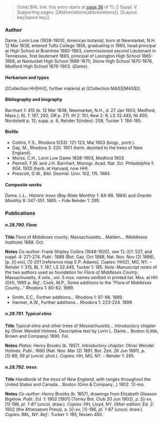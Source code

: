 > [!cite] BHL link: this entry starts at [page 36](https://www.biodiversitylibrary.org/item/103833#page/48/mode/1up) of TL-2 Suppl. V.
> Supporting pages: [[Abbreviations|abbreviations]], [[Layout key|layout key]].

### Author

Dame, Lorin Low (1838-1903), American botanist, born at Newmarket, N.H. 12 Mar 1838, entered Tufts College 1856, graduating in 1860, head principal at High School at Braintree 1860-1863, commissioned second Lieutenant in Tennessee, first lieutenant 1865, principal of Lexington High School 1865-1868, at Nantucket High School 1868-1870, Stone High School 1870-1876, Medford High School 1876-1903. (*Dame*).

#### Herbarium and types

[[Collection HH|HH]], further material at [[Collection MASS|MASS]].

#### Bibliography and biography

Barnhart 1: 415 (b. 12 Mar 1838, Newmarket, N.H., d. 27 Jan 1903, Medford, Mass.); BL 1: 187, 292; GR p. 211; IH 2: 151; Kew 2: 8; LS 32.445; NI 450; Nordstedt p. 12; supp. p. 6; Rehder 5(index): 208; Tucker 1: 184-185.

#### Biofile

- Collins, F.S., Rhodora 5(53): 121-123, Mai 1903 (biogr., portr.).
- Day, M., Rhodora 3: 220. 1901 (herb. devoted to the trees of New England).
- Morss, C.H., Lorin Low Dame 1838-1903, Medford 1903.
- Pennell, F.W. and J.H. Barnhart, Monogr. Acad. Nat. Sci. Philadelphia 1: 604. 1935 (herb. at Harvard, now HH).
- Prescott, G.W., Bibl. Desmid. Univ. 102, 115. 1984.

#### Composite works

Dame, L.L., *Historic trees* (*Bay State Monthly* 1: 84-88. 1884) and *Granite Monthly* 8: 347-351. 1885. – Fide Rehder 1: 295.

### Publications

##### n.28.790. Flora

**Title**
*Flora* of *Middlesex county*, Massachusetts... Malden... (Middlesex Institute) 1888. Oct.

**Notes**
*Co-author*: Frank Shipley Collins (1848-1920), see TL-2/1: 527, and suppl. 4: 271-274.
*Publ*.: 1888 (Bot. Gaz. Oct 1888, Nat. Nov. Nov (2) 1888), \[p. \[i\]-xix\], \[1\]-201 \[reference map E.P. Adams\]. *Copies*: HH(2), MO, NY. – Rehder 1: 315, BL 1: 187, LS 32.445, Tucker 1: 185.
*Note*: Manuscript notes of the two authors used as foundation for *Flora of Middlesex County*, Massachusetts, 4 vols., vol. 5 mss. names omitted in printed list. Mss. at HH (GH), 1995 p.
*Ref*.: Cook, M.P., Some additions to the "Flora of Middlesex County..." Rhodora 1: 80-82. 1899.
- Smith, E.C., Further additions... Rhodora 1: 97-98. 1899.
- Harmer, A.W., Further additions... Rhodora 1: 223-224. 1899.

##### n.28.791. Typical elms

**Title**
*Typical elms* and other trees of *Massachusetts*... Introductory chapter by Oliver Wendell Holmes. Descriptive text by Lorin L. Dame... Boston (Little, Brown and Company) 1890. Fol.

**Notes**
*Plates*: Henry Brooks (b. 1857).
*Introductory chapter*: Oliver Wendel Holmes.
*Publ*.: 1890 (Nat. Nov. Mar (2) 1891, Bot. Zeit. 26 Jun 1891), p. \[1\]-89, *58 pl* (uncol. phot.).
*Copies*: HH, MO, NY. – Rehder 1: 295.

##### n.28.792. trees

**Title**
Handbook of the *trees* of *New England*, with ranges throughout the United States and Canada... Boston (Ginn & Company...) 1902. 12-mo.

**Notes**
*Co-author*: Henry Brooks (b. 1857), drawings from Elizabeth Gleason Bigelow.
*Publ*.: *Ed. 1*: 1902 \[1901\] (Torrey Bot. Club 20 Jun 1902), p. \[i\]-xv, \[1\]-196, *pl. 1-87* (uncol. draw.). *Copies*: HH, Lloyd, NY.
*Other edition: Ed. 2*: 1902 (the Athenaeum Press), p. \[i\]-xv, \[1\]-196, *pl. 1-87* (uncol. draw.).
*Copies*: BKL, NY.
*Ref*.: Tucker 1: 185, Nissen 450.


